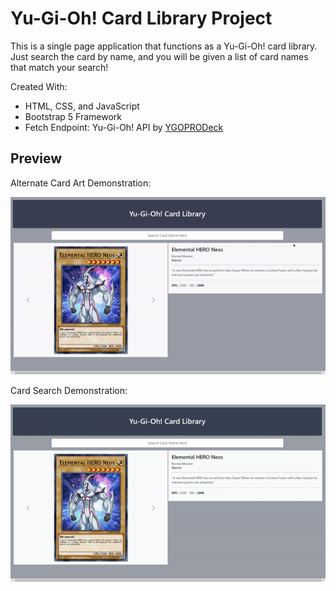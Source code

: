 # Yu-Gi-Oh! Card Library Project

This is a single page application that functions as a Yu-Gi-Oh! card library. Just search the card by name, and you will be given a list of card names that match your search!

Created With:
- HTML, CSS, and JavaScript
- Bootstrap 5 Framework
- Fetch Endpoint: Yu-Gi-Oh! API by [YGOPRODeck](https://db.ygoprodeck.com/api-guide/)

## Preview
Alternate Card Art Demonstration:

![Alternate Art Demonstration](images/AltArtGif.gif)

Card Search Demonstration:

![Card Search Demonstration](images/CardSearchGif.gif)
